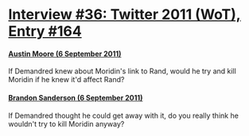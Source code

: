 # [Interview #36: Twitter 2011 (WoT), Entry #164](https://www.theoryland.com/intvmain.php?i=36#164)

#### [Austin Moore (6 September 2011)](http://twitter.com/#!/Southpaw2014/status/111182811108622336)

If Demandred knew about Moridin's link to Rand, would he try and kill Moridin if he knew it'd affect Rand?

#### [Brandon Sanderson (6 September 2011)](http://twitter.com/#!/BrandSanderson/status/111208101755097088)

If Demandred thought he could get away with it, do you really think he wouldn't try to kill Moridin anyway?

